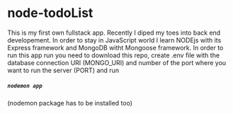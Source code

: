 # node-todoList
This is my first own fullstack app. Recently I diped my toes into back end developement. In order to stay in JavaScript world I learn NODEjs with its Express framework and MongoDB witht Mongoose framework.
In order to run this app run you need to download this repo, create .env file with the database connection URI (MONGO_URI) and number of the port where you want to run the server (PORT) and run 
##### `nodemon app`
(nodemon package has to be installed too)
